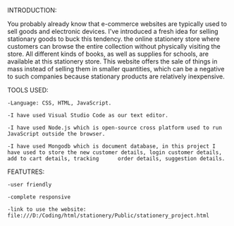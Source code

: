 INTRODUCTION:

You probably already know that e-commerce websites are typically used to sell goods and electronic devices. I've introduced a fresh idea for selling stationary goods to buck this tendency. the online stationery store where customers can browse the entire collection without physically visiting the store. All different kinds of books, as well as supplies for schools, are available at this stationery store. This website offers the sale of things in mass instead of selling them in smaller quantities, which can be a negative to such companies because stationary products are relatively inexpensive.


TOOLS USED:

    -Language: CSS, HTML, JavaScript.

    -I have used Visual Studio Code as our text editor.

    -I have used Node.js which is open-source cross platform used to run JavaScript outside the browser.

    -I have used Mongodb which is document database, in this project I have used to store the new customer details, login customer details, add to cart details, tracking      order details, suggestion details.


FEATUTRES:

    -user friendly

    -complete responsive

    -link to use the website: file:///D:/Coding/html/stationery/Public/stationery_project.html
